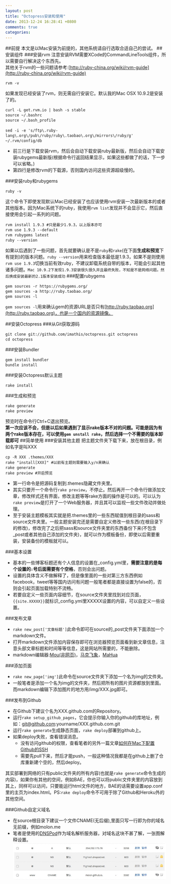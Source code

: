 ```yaml
---
layout: post
title: "Octopress安装和使用"
date: 2013-12-24 16:28:41 +0800
comments: true
categories: 
---
```

##前提
本文是以Mac安装为前提的，其他系统请自行选取合适自己的尝试。
##安装组件
###安装rvm
注意安装RVM需要XCode的CommandLineTools组件，所以需要自行解决这个东西先。   
其他关于rvm的一些问题请参考:[http://ruby-china.org/wiki/rvm-guide](http://ruby-china.org/wiki/rvm-guide)

```
rvm -v
```
如果发现已经安装了rvm，则无需自行安装它。默认我的Mac OSX 10.9.2是安装了的。

```
curl -L get.rvm.io | bash -s stable
source ~/.bashrc
source ~/.bash_profile

sed -i -e 's/ftp\.ruby-lang\.org\/pub\/ruby/ruby\.taobao\.org\/mirrors\/ruby/g' ~/.rvm/config/db
```
* 前三行是下载安装rvm，然后会自动下载安装ruby最新版，然后会自动下载安装rubygems最新版(根据命令行返回结果显示，如果这些都做了的话，下一步可以省略。)
* 第四行是修改rvm的下载源，否则国内访问这些资源超级慢的。

###安装ruby和rubygems

```
ruby -v
```
这个命令下即使发现默认Mac已经安装了也应该使用rvm安装一次最新版本的或者其他版本。因为Mac系统下的ruby，我使用`rvm list`发现并不会显示它，然后直接使用会引起一系列的问题。

```
rvm install 1.9.3 #只是最少1.9.3，以上版本亦可
rvm use 1.9.3 --default
rvm rubygems latest
ruby --version
```
如果以后遇到了一些问题，首先就要确认是不是`ruby`和`rake`(在下面**生成和预览**下有提到)的版本问题。`ruby --version`用来检查版本最低是1.9.3，如果不是则使用`rvm use 1.9.3`切换当前有效ruby，不建议卸载系统自带的版本，可能会引起其他诸多问题。`Mac 10.9.2下发现1.9.3安装很久很久并且最终失败，不知是不是网络问题。然后换成安装最新的2.1版本安装成功`
###配置rubygems
```
gem sources -r https://rubygems.org/
gem sources -a http://ruby.taobao.org/
gem sources -l
```
`gem sources -l`用来确认gem的资源URL是否只有[http://ruby.taobao.org](http://ruby.taobao.org)，也是一个国内的资源镜像。

##安装Octopress
###从Git获取源码
```
git clone git://github.com/imathis/octopress.git octopress
cd octopress
```
###安装Bundler
```
gem install bundler
bundle install
```
###安装Octopress默认主题
```
rake install
```
###生成和预览
```
rake generate
rake preview
```
预览时在命令行Ctrl+C退出预览。   
**第一次应该不会，但是以后如果遇到了显示rake版本不对的问题。可能是因为有两个rake版本存在，可以使用`gem unstall rake`，然后选择一个不需要的版本卸载即可**
##简单使用
###安装其他主题
把主题文件夹下载下来，放在根目录，例如名字是叫XXX   
```
cp -R XXX .themes/XXX
rake "install[XXX]" #以前有主题则需要输入y/n来确认
rake generate
rake preview #开启预览
```
* 第一行命令是把源码复制到.themes隐藏文件夹里。   
* 其实只要开一个命令行`rake preview`，不停止。然后再开一个命令行做添加文章，修改样式还有界面，修改主题等等rake方面的操作是可以的。可以认为`rake preview`是打开了一个Web服务器，并且其可以监视一些文件改动并做处理。
* 至于安装主题模板其实就是把.themes里的一些东西赋值到根目录的sass和source文件夹里。一般主题安装完还是需要自定义修改一些东西(在根目录下的修改)，修改完了之后把sass和source文件夹里的东西备份下来(不包含_post或者其他自己添加的文件夹)，就可以作为模板备份，即使以后需要重装，安装备份的模板就可以。

###基本设置
* 基本的一些博客标题还有个人信息的设置在_config.yml里，**需要注意的是每个设置的`:`号后面需要有个空格**，否则会出问题。
* 设置的具体含义不做解释了，但是像里面的一些对第三方东西例如facebook，tweet等等国内访问有问题一般笔者都是直接设置为false的，否则会引起页面加载特别不流畅。   
* 若要自定义一些页面内容细节，在source文件夹里找到对应页面，`{{site.XXXXX}}`就标识_config.yml里XXXXX设置的内容，可以自定义一些设置。

###发布文章
* `rake new_post['文章标题']`此命令即可在source的_post文件夹下面添加一个markdown文件。
* 打开markdown文件添加内容保存即可在浏览器预览页面看到新文章信息，注意头部文章标题和时间等等信息，这是网站所需要的，不能删除。
* markdown编辑器:[Mou(非网页)](http://www.mouapp.com/)，[马克飞象](http://maxiang.info/)，[MaHua](http://mahua.jser.me/)

###添加页面
* `rake new_page['img']`此命令在source文件夹下添加一个名为img的文件夹。
* 一般笔者是添加一个名为img的文件夹，然后把所有的图片资源都放到里面。而markdown编辑下添加图片的地方用/img/XXX.jpg即可。

###发布到Github
* 在Github下建议个名为XXX.github.com的Repository。
* 运行`rake setup_github_pages`，它会提示你输入你的github的库地址，例如：git@github.com:yourname/XXX.github.com.git
* 运行`rake generate`生成静态页面，`rake deploy`部署到github上。
* 如果deploy失败，查看错误消息。
	* 没有访问github的权限，查看笔者的另外一篇文章[如何在Mac下配置Github的SSH](/2013/12/ru-he-zai-ben-ji-pei-zhi-githubde-ssh/)
	* 需要先pull下来，然后才能push，一般这种情况我都是在github上删了仓库重新建个空的，然后deploy。

其实部署到网络的只有public文件夹的所有内容(也就是`rake generate`命令生成的内容)，如果你有其他的空间，例如BAE，你也可以将public文件夹里的内容放到其上，同样可以访问，只要能运行html文件的地方，BAE的话需要设置app.conf里的主页为index.html。PS:`rake deploy`命令不可用于除了Github和Heroku外的其他空间。

###Github自定义域名
* 在source根目录下建议一个文件CNAME(无后缀),里面只写一行即为你的域名无前缀，例如molon.me
* 笔者是使用的[DNSPod](http://DNSPod.cn)作为域名解析服务器，对域名这块不甚了解，一张图解释设置。   
![github_dnspod_setting](/img/github_dnspod_setting.png)





















